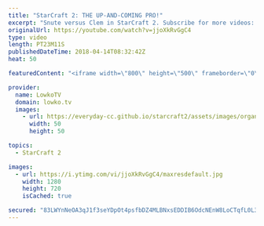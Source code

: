 ```yaml
---
title: "StarCraft 2: THE UP-AND-COMING PRO!"
excerpt: "Snute versus Clem in StarCraft 2. Subscribe for more videos: http://lowko.tv/youtube Professionals cheesing: https://goo.gl/APqMmJ  Snute is a seasoned veteran in StarCraft 2. However, Clem is a young up-and-coming Terran player from France who is definitely worth keeping an eye out on. In this Professional"
originalUrl: https://youtube.com/watch?v=jjoXkRvGgC4
type: video
length: PT23M11S
publishedDateTime: 2018-04-14T08:32:42Z
heat: 50

featuredContent: "<iframe width=\"800\" height=\"500\" frameborder=\"0\" src=\"https://www.youtube.com/embed/jjoXkRvGgC4\" allow=\"accelerometer; autoplay; encrypted-media; gyroscope; picture-in-picture\" allowfullscreen></iframe>"

provider:
  name: LowkoTV
  domain: lowko.tv
  images:
    - url: https://everyday-cc.github.io/starcraft2/assets/images/organizations/lowko.tv-50x50.jpg
      width: 50
      height: 50

topics:
  - StarCraft 2

images:
  - url: https://i.ytimg.com/vi/jjoXkRvGgC4/maxresdefault.jpg
    width: 1280
    height: 720
    isCached: true

secured: "83LWYnNeOA3qJ1f3seYDpOt4psfbDZ4MLBNxsEDDIB6OdcNEnW8LoCTqfL0L3PKBfk2xGFnln5LyKFofMak4kam+C+G0YLu2QhIoGQZxPiPawE1EIqAUm57DqrDaRt11hAb+3zVEZcM3EGqGutiNXeeUwfvy7sqVFtmUGCjf1jeO6FXn0bJBkNj0MHwEg//iHbf4CmtHI3IyARp5RH4KayxWbdXFzcYI9WIYnowGCSDuwmreT/bCBBHq8lROoyIJIQ109/AQ51oOVtDvXp5W83oIS5hHb4VVbX3CNQ5I/k4OxLYSxAas7JQkakcTNBmAMfdhjFd/ieu4EGI07xIu5+/MaiII2q5wKo6Uw+wYHgOJQEozFobhubSgr6dRLNQ+VyFMz/HQhcKZlt8a9MiylfOtu1YnsaD52JxJukVBqgE=;SEmi918dFZUi4qZLfZednw=="
---
```


